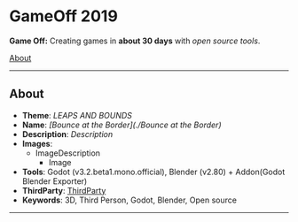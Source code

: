 # GameOff 2019

**Game Off:** Creating games in **about 30 days** with *open source tools*.

[About](#About)

***

## About
* **Theme**: *LEAPS AND BOUNDS*
* **Name**: *[Bounce at the Border](./Bounce at the Border)*
* **Description**: *Description*
* **Images**:
  * ImageDescription
    * Image
* **Tools**: Godot (v3.2.beta1.mono.official), Blender (v2.80) + Addon(Godot Blender Exporter)
* **ThirdParty**: [ThirdParty](./Resources/ThirdParty.md)
* **Keywords**: 3D, Third Person, Godot, Blender, Open source

***

